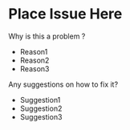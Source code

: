 # Place Issue Here
Why is this a problem ?
* Reason1
* Reason2
* Reason3

Any suggestions on how to fix it?
* Suggestion1
* Suggestion2
* Suggestion3
